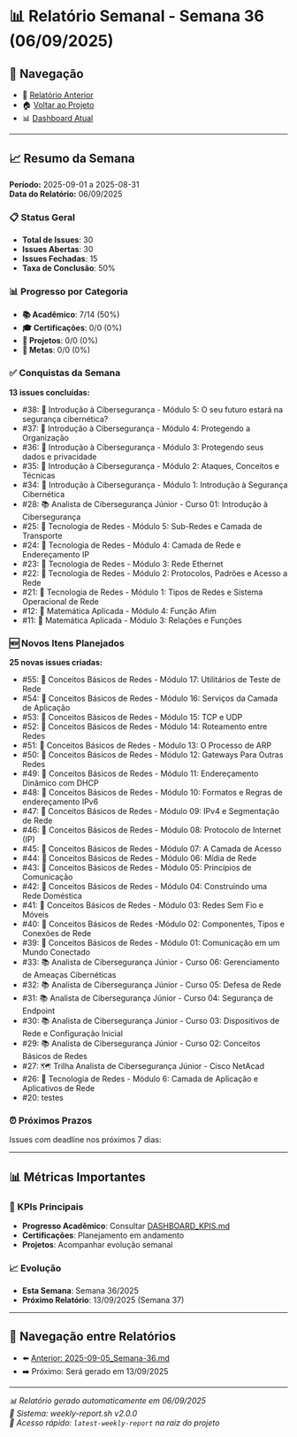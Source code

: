 # 📊 Relatório Semanal - Semana 36 (06/09/2025)

## 🔗 Navegação
- 📄 [Relatório Anterior](./2025-09-05_Semana-36.md)
- 🏠 [Voltar ao Projeto](../../README.md)
- 📊 [Dashboard Atual](../../DASHBOARD_KPIS.md)

---

## 📈 Resumo da Semana
**Período:** 2025-09-01 a 2025-08-31  
**Data do Relatório:** 06/09/2025

### 📋 Status Geral
- **Total de Issues**: 30
- **Issues Abertas**: 30  
- **Issues Fechadas**: 15
- **Taxa de Conclusão**: 50%

### 📊 Progresso por Categoria
- **📚 Acadêmico**: 7/14 (50%)
- **🎓 Certificações**: 0/0 (0%)
- **🚀 Projetos**: 0/0 (0%)
- **🎯 Metas**: 0/0 (0%)

### ✅ Conquistas da Semana
**13 issues concluídas:**
- #38: 📖 Introdução à Cibersegurança - Módulo 5: O seu futuro estará na segurança cibernética?
- #37: 📖 Introdução à Cibersegurança - Módulo 4: Protegendo a Organização
- #36: 📖 Introdução à Cibersegurança - Módulo 3: Protegendo seus dados e privacidade
- #35: 📖 Introdução à Cibersegurança - Módulo 2: Ataques, Conceitos e Técnicas
- #34: 📖 Introdução à Cibersegurança - Módulo 1: Introdução à Segurança Cibernética
- #28: 📚 Analista de Cibersegurança Júnior - Curso 01: Introdução à Cibersegurança
- #25: 📖 Tecnologia de Redes - Módulo 5: Sub-Redes e Camada de Transporte
- #24: 📖 Tecnologia de Redes - Módulo 4: Camada de Rede e Endereçamento IP
- #23: 📖 Tecnologia de Redes - Módulo 3: Rede Ethernet
- #22: 📖 Tecnologia de Redes - Módulo 2: Protocolos, Padrões e Acesso a Rede
- #21: 📖 Tecnologia de Redes - Módulo 1: Tipos de Redes e Sistema Operacional de Rede
- #12: 📖 Matemática Aplicada - Módulo 4: Função Afim
- #11: 📖 Matemática Aplicada - Módulo 3: Relações e Funções

### 🆕 Novos Itens Planejados
**25 novas issues criadas:**
- #55: 📖 Conceitos Básicos de Redes - Módulo 17: Utilitários de Teste de Rede
- #54: 📖 Conceitos Básicos de Redes - Módulo 16: Serviços da Camada de Aplicação
- #53: 📖 Conceitos Básicos de Redes - Módulo 15: TCP e UDP
- #52: 📖 Conceitos Básicos de Redes - Módulo 14: Roteamento entre Redes
- #51: 📖 Conceitos Básicos de Redes - Módulo 13: O Processo de ARP
- #50: 📖 Conceitos Básicos de Redes - Módulo 12: Gateways Para Outras Redes
- #49: 📖 Conceitos Básicos de Redes - Módulo 11: Endereçamento Dinâmico com DHCP
- #48: 📖 Conceitos Básicos de Redes - Módulo 10: Formatos e Regras de endereçamento IPv6
- #47: 📖 Conceitos Básicos de Redes - Módulo 09: IPv4 e Segmentação de Rede
- #46: 📖 Conceitos Básicos de Redes - Módulo 08: Protocolo de Internet (IP)
- #45: 📖 Conceitos Básicos de Redes - Módulo 07: A Camada de Acesso
- #44: 📖 Conceitos Básicos de Redes - Módulo 06: Mídia de Rede
- #43: 📖 Conceitos Básicos de Redes - Módulo 05: Princípios de Comunicação
- #42: 📖 Conceitos Básicos de Redes - Módulo 04: Construindo uma Rede Doméstica
- #41: 📖 Conceitos Básicos de Redes - Módulo 03: Redes Sem Fio e Móveis
- #40: 📖 Conceitos Básicos de Redes -Módulo 02: Componentes, Tipos e Conexões de Rede
- #39: 📖 Conceitos Básicos de Redes - Módulo 01: Comunicação em um Mundo Conectado
- #33: 📚 Analista de Cibersegurança Júnior - Curso 06: Gerenciamento de Ameaças Cibernéticas
- #32: 📚 Analista de Cibersegurança Júnior - Curso 05: Defesa de Rede
- #31: 📚 Analista de Cibersegurança Júnior - Curso 04: Segurança de Endpoint
- #30: 📚 Analista de Cibersegurança Júnior - Curso 03: Dispositivos de Rede e Configuração Inicial
- #29: 📚 Analista de Cibersegurança Júnior - Curso 02: Conceitos Básicos de Redes
- #27: 🗺️ Trilha Analista de Cibersegurança Júnior - Cisco NetAcad
- #26: 📖 Tecnologia de Redes - Módulo 6: Camada de Aplicação e Aplicativos de Rede
- #20: testes

### ⏰ Próximos Prazos
Issues com deadline nos próximos 7 dias:

---

## 📊 Métricas Importantes

### 🎯 KPIs Principais
- **Progresso Acadêmico**: Consultar [DASHBOARD_KPIS.md](../../DASHBOARD_KPIS.md)
- **Certificações**: Planejamento em andamento
- **Projetos**: Acompanhar evolução semanal

### 📈 Evolução
- **Esta Semana**: Semana 36/2025
- **Próximo Relatório**: 13/09/2025 (Semana 37)

---

## 🔄 Navegação entre Relatórios
- ⬅️ [Anterior: 2025-09-05_Semana-36.md](./2025-09-05_Semana-36.md)
- ➡️ Próximo: Será gerado em 13/09/2025

---

*📊 Relatório gerado automaticamente em 06/09/2025*  
*🤖 Sistema: weekly-report.sh v2.0.0*  
*🔗 Acesso rápido: `latest-weekly-report` na raiz do projeto*

